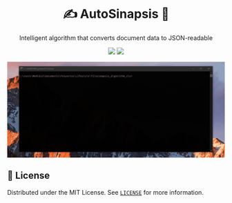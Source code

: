 <h1 align="center">✍ AutoSinapsis 📓</h1>

<p align="center">Intelligent algorithm that converts document data to JSON-readable</p>

<!-- Shields -->
<!--
  Languages, frameworks, design
  https://simpleicons.org/
-->
<p align="center">
  <!-- Python -->
  <img src="https://img.shields.io/static/v1?label=Python&message=v3.x&color=3776AB&logo=python" />
  <!-- JavaScript -->
  <img src="https://img.shields.io/static/v1?label=JavaScript&message=ES6&color=F7DF1E&logo=javascript" />
</p>

<img
  src="./.github/screenshot.gif"
  title="Screenshot of AutoSinapsis"
  alt="Screenshot of AutoSinapsis"
  align="center"
/>

## 📃 License
Distributed under the MIT License.
See [`LICENSE`](./LICENSE) for more information.
